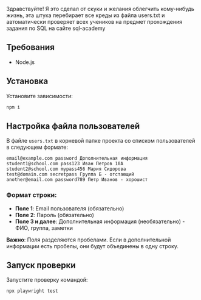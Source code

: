 Здравствуйте! Я это сделал от скуки и желания облегчить кому-нибудь жизнь, эта штука перебирает все креды из файла users.txt и автоматически проверяет всех учеников на предмет прохождения задания по SQL на сайте sql-academy

## Требования

- Node.js

## Установка

Установите зависимости:

```bash
npm i
```


## Настройка файла пользователей

В файле `users.txt` в корневой папке проекта со списком пользователей в следующем формате:

```
email@example.com password Дополнительная информация
student1@school.com pass123 Иван Петров 10А
student2@school.com mypass456 Мария Сидорова
test@domain.com secretpass Группа Б - отстающий
another@email.com password789 Петр Иванов - хорошист
```

### Формат строки:
- **Поле 1**: Email пользователя (обязательно)
- **Поле 2**: Пароль (обязательно)  
- **Поле 3 и далее**: Дополнительная информация (необязательно) - ФИО, группа, заметки

**Важно**: Поля разделяются пробелами. Если в дополнительной информации есть пробелы, они будут объединены в одну строку.

## Запуск проверки

Запустите проверку командой:

```bash
npx playwright test
```
